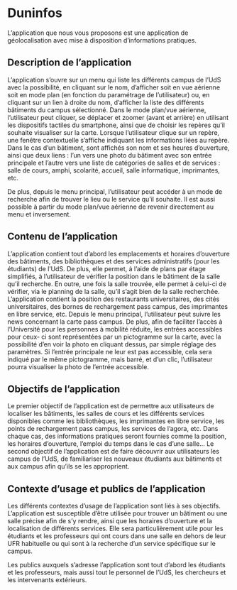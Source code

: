 # Duninfos

L’application que nous vous proposons est une application de géolocalisation avec mise à disposition d’informations pratiques.

## Description de l’application
L’application s’ouvre sur un menu qui liste les différents campus de l’UdS avec la possibilité, en cliquant sur le nom, d’afficher soit en vue aérienne soit en mode plan (en fonction du paramétrage de l’utilisateur) ou, en cliquant sur un lien à droite du nom, d’afficher la liste des différents bâtiments du campus sélectionné. Dans le mode plan/vue aérienne, l’utilisateur peut cliquer, se déplacer et zoomer (avant et arrière) en utilisant les dispositifs tactiles du smartphone, ainsi que de choisir les repères qu’il souhaite visualiser sur la carte. Lorsque l’utilisateur clique sur un repère, une fenêtre contextuelle s’affiche indiquant les informations liées au repère. Dans le cas d’un bâtiment, sont affichés son nom et ses heures d’ouverture, ainsi que deux liens : l’un vers une photo du bâtiment avec son entrée principale et l’autre vers une liste de catégories de salles et de services : salle de cours, amphi, scolarité, accueil, salle informatique, imprimantes, etc.

De plus, depuis le menu principal, l’utilisateur peut accéder à un mode de recherche afin de trouver le lieu ou le service qu’il souhaite. Il est aussi possible à partir du mode plan/vue aérienne de revenir directement au menu et inversement.

## Contenu de l’application
L’application contient tout d’abord les emplacements et horaires d’ouverture des bâtiments, des bibliothèques et des services administratifs (pour les étudiants) de l’UdS. De plus, elle permet, à l’aide de plans par étage simplifiés, à l’utilisateur de vérifier la position dans le bâtiment de la salle qu’il recherche. En outre, une fois la salle trouvée, elle permet à celui-ci de vérifier, via le planning de la salle, qu’il s’agit bien de la salle recherchée. L’application contient la position des restaurants universitaires, des cités universitaires, des bornes de rechargement pass campus, des imprimantes en libre service, etc. Depuis le menu principal, l’utilisateur peut suivre les news concernant la carte pass campus. De plus, afin de faciliter l’accès à l’Université pour les personnes à mobilité réduite, les entrées accessibles pour ceux- ci sont représentées par un pictogramme sur la carte, avec la possibilité d’en voir la photo en cliquant dessus, par simple réglage des paramètres. Si l’entrée principale ne leur est pas accessible, cela sera indiqué par le même pictogramme, mais barré, et d’un clic, l’utilisateur pourra visualiser la photo de l’entrée accessible.

## Objectifs de l’application
Le premier objectif de l’application est de permettre aux utilisateurs de
localiser les bâtiments, les salles de cours et les différents services disponibles comme les bibliothèques, les imprimantes en libre service, les points de rechargement pass campus, les services de l’agora, etc. Dans chaque cas, des informations pratiques seront fournies comme la position, les horaires d’ouverture, l’emploi du temps dans le cas d’une salle... Le second objectif de l’application est de faire découvrir aux utilisateurs les campus de l’UdS, de familiariser les nouveaux étudiants aux bâtiments et aux campus afin qu’ils se les approprient.

## Contexte d’usage et publics de l’application
Les différents contextes d’usage de l’application sont liés à ses objectifs. L’application est susceptible d’être utilisée pour trouver un bâtiment ou une salle précise afin de s’y rendre, ainsi que les horaires d’ouverture et la localisation de différents services. Elle sera particulièrement utile pour les étudiants et les professeurs qui ont cours dans une salle en dehors de leur UFR habituelle ou qui sont à la recherche d’un service spécifique sur le campus.

Les publics auxquels s’adresse l’application sont tout d’abord les étudiants et les professeurs, mais aussi tout le personnel de l’UdS, les chercheurs et les intervenants extérieurs.